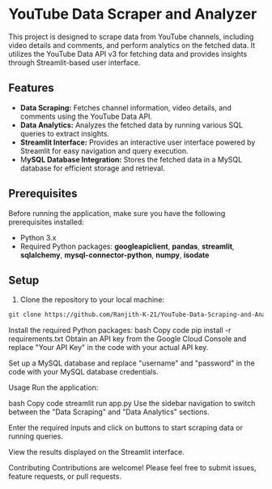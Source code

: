 # YouTube Data Scraper and Analyzer
This project is designed to scrape data from YouTube channels, including video details and comments, and perform analytics on the fetched data. It utilizes the YouTube Data API v3 for fetching data and provides insights through Streamlit-based user interface.

## Features
- **Data Scraping:** Fetches channel information, video details, and comments using the YouTube Data API.
- **Data Analytics:** Analyzes the fetched data by running various SQL queries to extract insights.
- **Streamlit Interface:** Provides an interactive user interface powered by Streamlit for easy navigation and query execution.
- M**ySQL Database Integration:** Stores the fetched data in a MySQL database for efficient storage and retrieval.

## Prerequisites
Before running the application, make sure you have the following prerequisites installed:

- Python 3.x
- Required Python packages: **googleapiclient**, **pandas**, **streamlit**, **sqlalchemy**, **mysql-connector-python**, **numpy**, **isodate**
  
## Setup
1. Clone the repository to your local machine:
```bash
git clone https://github.com/Ranjith-K-21/YouTube-Data-Scraping-and-Analytics.git
```
Install the required Python packages:
bash
Copy code
pip install -r requirements.txt
Obtain an API key from the Google Cloud Console and replace "Your API Key" in the code with your actual API key.

Set up a MySQL database and replace "username" and "password" in the code with your MySQL database credentials.

Usage
Run the application:

bash
Copy code
streamlit run app.py
Use the sidebar navigation to switch between the "Data Scraping" and "Data Analytics" sections.

Enter the required inputs and click on buttons to start scraping data or running queries.

View the results displayed on the Streamlit interface.

Contributing
Contributions are welcome! Please feel free to submit issues, feature requests, or pull requests.
